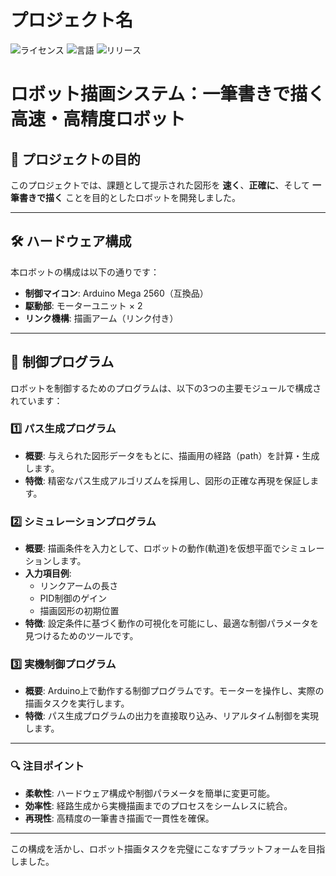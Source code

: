 # プロジェクト名

![ライセンス](https://img.shields.io/github/license/ユーザー名/リポジトリ名)
![言語](https://img.shields.io/github/languages/top/ユーザー名/リポジトリ名)
![リリース](https://img.shields.io/github/v/release/ユーザー名/リポジトリ名)

# ロボット描画システム：一筆書きで描く高速・高精度ロボット

## 🎯 **プロジェクトの目的**
このプロジェクトでは、課題として提示された図形を **速く**、**正確に**、そして **一筆書きで描く** ことを目的としたロボットを開発しました。

---

## 🛠 **ハードウェア構成**
本ロボットの構成は以下の通りです：

- **制御マイコン**: Arduino Mega 2560（互換品）
- **駆動部**: モーターユニット × 2
- **リンク機構**: 描画アーム（リンク付き）

---

## 🧠 **制御プログラム**
ロボットを制御するためのプログラムは、以下の3つの主要モジュールで構成されています：

### 1️⃣ **パス生成プログラム**
- **概要**: 与えられた図形データをもとに、描画用の経路（path）を計算・生成します。
- **特徴**: 精密なパス生成アルゴリズムを採用し、図形の正確な再現を保証します。

### 2️⃣ **シミュレーションプログラム**
- **概要**: 描画条件を入力として、ロボットの動作(軌道)を仮想平面でシミュレーションします。
- **入力項目例**:
  - リンクアームの長さ
  - PID制御のゲイン
  - 描画図形の初期位置
- **特徴**: 設定条件に基づく動作の可視化を可能にし、最適な制御パラメータを見つけるためのツールです。

### 3️⃣ **実機制御プログラム**
- **概要**: Arduino上で動作する制御プログラムです。モーターを操作し、実際の描画タスクを実行します。
- **特徴**: パス生成プログラムの出力を直接取り込み、リアルタイム制御を実現します。

---

### 🔍 **注目ポイント**
- **柔軟性**: ハードウェア構成や制御パラメータを簡単に変更可能。
- **効率性**: 経路生成から実機描画までのプロセスをシームレスに統合。
- **再現性**: 高精度の一筆書き描画で一貫性を確保。

---

この構成を活かし、ロボット描画タスクを完璧にこなすプラットフォームを目指しました。


